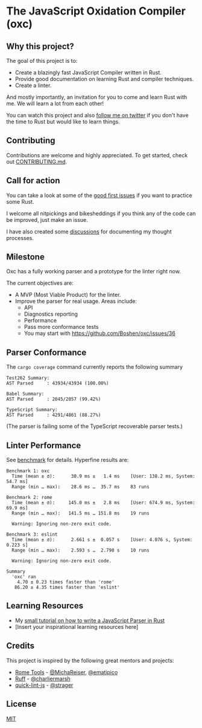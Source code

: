 # The JavaScript Oxidation Compiler (oxc)

## Why this project?

The goal of this project is to:

* Create a blazingly fast JavaScript Compiler written in Rust.
* Provide good documentation on learning Rust and compiler techniques.
* Create a linter.

And mostly importantly, an invitation for you to come and learn Rust with me.
We will learn a lot from each other!

You can watch this project and also [follow me on twitter](https://twitter.com/boshen_c) if you don't have the time to
Rust but would like to learn things.

## Contributing

Contributions are welcome and highly appreciated. To get started, check out [CONTRIBUTING.md](./CONTRIBUTING.md).

## Call for action


You can take a look at some of the [good first issues](
https://github.com/Boshen/oxc/issues?q=is%3Aissue+is%3Aopen+label%3A%22good+first+issue%22) if you want to practice some Rust.

I welcome all nitpickings and bikesheddings if you think any of the code can be improved, just make an issue.

I have also created some [discussions](https://github.com/Boshen/oxc/discussions) for documenting my thought processes.

## Milestone

Oxc has a fully working parser and a prototype for the linter right now.

The current objectives are:

* A MVP (Most Viable Product) for the linter.
* Improve the parser for real usage. Areas include:
  * API
  * Diagnostics reporting
  * Performance
  * Pass more conformance tests
  * You may start with https://github.com/Boshen/oxc/issues/36
 
## Parser Conformance

The `cargo coverage` command currently reports the following summary

```
Test262 Summary:
AST Parsed     : 43934/43934 (100.00%)

Babel Summary:
AST Parsed     : 2045/2057 (99.42%)

TypeScript Summary:
AST Parsed     : 4291/4861 (88.27%)
```

(The parser is failing some of the TypeScript recoverable parser tests.)

## Linter Performance

See [benchmark](./benchmark/) for details. Hyperfine results are:

```
Benchmark 1: oxc
  Time (mean ± σ):      30.9 ms ±   1.4 ms    [User: 138.2 ms, System: 54.7 ms]
  Range (min … max):    28.6 ms …  35.7 ms    83 runs

Benchmark 2: rome
  Time (mean ± σ):     145.0 ms ±   2.8 ms    [User: 674.9 ms, System: 69.9 ms]
  Range (min … max):   141.5 ms … 151.8 ms    19 runs

  Warning: Ignoring non-zero exit code.

Benchmark 3: eslint
  Time (mean ± σ):      2.661 s ±  0.057 s    [User: 4.076 s, System: 0.223 s]
  Range (min … max):    2.593 s …  2.790 s    10 runs

  Warning: Ignoring non-zero exit code.

Summary
  'oxc' ran
    4.70 ± 0.23 times faster than 'rome'
   86.20 ± 4.35 times faster than 'eslint'
```

## Learning Resources

* My [small tutorial on how to write a JavaScript Parser in Rust](https://boshen.github.io/javascript-parser-in-rust/)
* [Insert your inspirational learning resources here]

## Credits

This project is inspired by the following great mentors and projects:

* [Rome Tools](https://rome.tools) - [@MichaReiser](https://github.com/MichaReiser), [@ematipico](https://github.com/ematipico)
* [Ruff](https://beta.ruff.rs) - [@charliermarsh](https://github.com/charliermarsh)
* [quick-lint-js](https://quick-lint-js.com) - [@strager](https://github.com/strager)

## License

[MIT](./LICENSE)
